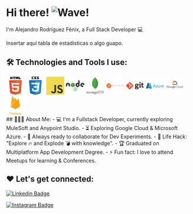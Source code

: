 # Hi there! <img src="https://user-images.githubusercontent.com/42378118/110234147-e3259600-7f4e-11eb-95be-0c4047144dea.gif" alt="Wave!" width="30" height="30">

I'm Alejandro Rodríguez Fénix, a Full Stack Developer 💻

<!-- ![coding](https://camo.githubusercontent.com/5352b6b2b973a416adb9f788796e6e861e6ff286d2d83780df8ef7d90d4ca349/68747470733a2f2f6d656469612e67697068792e636f6d2f6d656469612f53576f536b4e36447854737a71494b4571762f67697068792e676966) --> Insertar aquí tabla de estadísticas o algo guapo.

## 🛠️ Technologies and Tools I use:
<div>
<img src="https://raw.githubusercontent.com/devicons/devicon/master/icons/html5/html5-original-wordmark.svg" width="50" height="50"> 
<img src="https://raw.githubusercontent.com/devicons/devicon/master/icons/css3/css3-original-wordmark.svg" width="50" height="50">  
<!-- <img src="https://raw.githubusercontent.com/devicons/devicon/master/icons/sass/sass-original.svg" width="50" height="50"> -->  
<img src="https://raw.githubusercontent.com/devicons/devicon/master/icons/javascript/javascript-original.svg" width="50" height="50"> 
<!-- <img src="https://raw.githubusercontent.com/devicons/devicon/master/icons/react/react-original-wordmark.svg" width="50" height="50">  -->
<img src="https://raw.githubusercontent.com/devicons/devicon/master/icons/nodejs/nodejs-original-wordmark.svg" width="50" height="50">  
<img src="https://raw.githubusercontent.com/devicons/devicon/master/icons/mongodb/mongodb-original-wordmark.svg" width="50" height="50"> 
<img src="https://raw.githubusercontent.com/devicons/devicon/master/icons/postman/postman-original-wordmark.svg" width="50" height="50"> 
<img src="https://raw.githubusercontent.com/devicons/devicon/master/icons/git/git-original-wordmark.svg" width="50" height="50"> 
<img src="https://raw.githubusercontent.com/devicons/devicon/master/icons/azure/azure-original-wordmark.svg" width="50" height="50"> 
<img src="https://raw.githubusercontent.com/devicons/devicon/master/icons/googlecloud/googlecloud-original-wordmark.svg" width="50" height="50"> 
<img src="https://raw.githubusercontent.com/devicons/devicon/master/icons/firebase/firebase-plain-wordmark.svg" width="50" height="50"> 
</div>
## 👨🏻‍💻 About Me:
- 💻 I'm a Fullstack Developer, currently exploring MuleSoft and Anypoint Studio.
- ⏳ Exploring Google Cloud & Microsoft Azure.
- 🚀 Always ready to collaborate for Dev Experiments.
- 🎯 Life Hack: "Explore 🔥 and Explode 💣 with knowledge".
- 🏆 Graduated on Multiplatform App Development Degree.
- ⚡ Fun fact: I love to attend Meetups for learning & Conferences.

## ❤️ Let's get connected:
[![Linkedin Badge](https://img.shields.io/badge/-LinkedIn-blue?style=flat-square&logo=Linkedin&logoColor=white&link=https://www.linkedin.com/in/alejandro-rodriguez-fenix-09861a297/)]([https://www.linkedin.com/in/alejandro-rodríguez-fénix/](https://www.linkedin.com/in/alejandro-rodriguez-fenix-09861a297/))
<!-- [![Twitter Badge](https://img.shields.io/badge/-Twitter-1DA1F2?style=flat-square&logo=Twitter&logoColor=white&link=https://twitter.com/alejandrofenix)](https://twitter.com/alejandrofenix) -->
<!-- [![Facebook Badge](https://img.shields.io/badge/-Facebook-4267B2?style=flat-square&logo=Facebook&logoColor=white&link=https://www.facebook.com/alejandro.rodriguezfenix)](https://www.facebook.com/alejandro.rodriguezfenix) --> 
[![Instagram Badge](https://img.shields.io/badge/-Instagram-E4405F?style=flat-square&logo=Instagram&logoColor=white&link=https://www.instagram.com/alejandrofenix)](https://www.instagram.com/alejandrofenix)



<!--
Hi there!  <img height="50px" src="https://user-images.githubusercontent.com/42378118/110234147-e3259600-7f4e-11eb-95be-0c4047144dea.gif">

I'm Alejandro Rodríguez Fénix, Full Stack Developer 💻

<img src="https://camo.githubusercontent.com/5352b6b2b973a416adb9f788796e6e861e6ff286d2d83780df8ef7d90d4ca349/68747470733a2f2f6d656469612e67697068792e636f6d2f6d656469612f53576f536b4e36447854737a71494b4571762f67697068792e676966">

🛠️ Technologies and Tools I use:

<img src="https://raw.githubusercontent.com/devicons/devicon/master/icons/html5/html5-original-wordmark.svg" alt="html5" width="40" height="40" style="max-width: 100%;">
css3 sass javascript webpack react gatsby nodejs express mongodb postman git azure google cloud firebase

👨🏻‍💻 About Me:
💻 I'm a Fullstack Developer, currently exploring MuleSoft and Anypoint Studio
⏳ Exploring Google Cloud & Microsoft Azure
🚀 Always ready to collaborate for Dev Experiments
🎯 Life Hack: "Explore 🔥 and Explode 💣 with knowledge"
🏆 Graduated on Multiplatform App Development Degree
⚡ Fun fact: I love to attend Meetups for learning & Conferences
❤️ Let's get connected:

Linkedin Badge Twitter Badge Facebook Badge Instagram Badge Linkedin Badge
<p align="center">BADGE.S HERE</p>
<img src=" "> 
--> 
